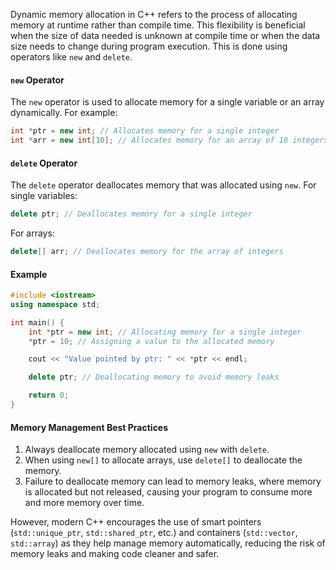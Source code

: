 [//]: # (### Dynamic Memory Allocation)

Dynamic memory allocation in C++ refers to the process of allocating memory at runtime rather than compile time. This flexibility is beneficial when the size of data needed is unknown at compile time or when the data size needs to change during program execution. This is done using operators like `new` and `delete`.

#### `new` Operator

The `new` operator is used to allocate memory for a single variable or an array dynamically. For example:

```cpp
int *ptr = new int; // Allocates memory for a single integer
int *arr = new int[10]; // Allocates memory for an array of 10 integers
```

#### `delete` Operator

The `delete` operator deallocates memory that was allocated using `new`. For single variables:

```cpp
delete ptr; // Deallocates memory for a single integer
```

For arrays:

```cpp
delete[] arr; // Deallocates memory for the array of integers
```

#### Example

```cpp
#include <iostream>
using namespace std;

int main() {
    int *ptr = new int; // Allocating memory for a single integer
    *ptr = 10; // Assigning a value to the allocated memory

    cout << "Value pointed by ptr: " << *ptr << endl;

    delete ptr; // Deallocating memory to avoid memory leaks

    return 0;
}
```

#### Memory Management Best Practices

1. Always deallocate memory allocated using `new` with `delete`.
2. When using `new[]` to allocate arrays, use `delete[]` to deallocate the memory.
3. Failure to deallocate memory can lead to memory leaks, where memory is allocated but not released, causing your program to consume more and more memory over time.

However, modern C++ encourages the use of smart pointers (`std::unique_ptr`, `std::shared_ptr`, etc.) and containers (`std::vector`, `std::array`) as they help manage memory automatically, reducing the risk of memory leaks and making code cleaner and safer.
